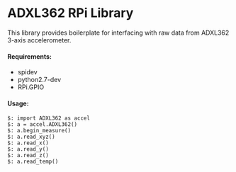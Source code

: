 

# ADXL362 RPi Library
This library provides boilerplate for interfacing with raw data from ADXL362 3-axis accelerometer. 

#### Requirements:
* spidev
* python2.7-dev
* RPi.GPIO

#### Usage: 
```
$: import ADXL362 as accel
$: a = accel.ADXL362()
$: a.begin_measure()
$: a.read_xyz()
$: a.read_x()
$: a.read_y()
$: a.read_z()
$: a.read_temp()
```

